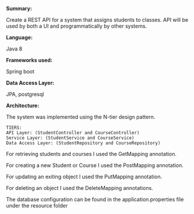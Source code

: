 **Summary:**

Create a REST API for a system that assigns students to classes. API will be used by both a UI and programmatically by other systems.

**Language:**

Java 8

**Frameworks used:**

Spring boot

**Data Access Layer:**

JPA, postgresql

**Architecture:**

The system was implemented using the N-tier design pattern.

    TIERS:
    API Layer: (StudentController and CourseController)
    Service Layer: (StudentService and CourseService)
    Data Access Layer: (StudentRepository and CourseRepository)

For retrieving students and courses I used the GetMapping annotation.

For creating a new Student or Course I used the PostMapping annotation.

For updating an exiting object I used the PutMapping annotation.

For deleting an object I used the DeleteMapping annotations.

The database configuration can be found in the application.properties file under the resource folder

